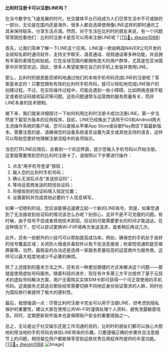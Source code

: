 **比利时注册卡可以注册LINE吗？**

在当今数字化飞速发展的时代，社交媒体平台已经成为人们日常生活中不可或缺的一部分。无论是在国内还是海外，很多人都会选择使用像LINE这样的即时通讯工具来保持联系、分享生活点滴。然而，对于生活在比利时的朋友来说，有一个问题常常困扰着他们：比利时注册卡是否可以用来注册LINE呢？[[TG💪+ @esim1088](https://t.me/s/esim1088)]

首先，让我们简单了解一下LINE这个应用。LINE是一款由韩国NAVER公司开发的全球知名即时通讯软件，支持文字聊天、语音通话、视频通话等多种功能，并且拥有丰富的表情包和贴纸。它在全球范围内都拥有庞大的用户群体，尤其是在亚洲国家中非常受欢迎。因此，很多人希望能够在自己的手机上安装并使用LINE。

那么，比利时的居民能否顺利地通过他们的本地手机号码完成LINE的注册呢？答案是肯定的！只要您拥有有效的比利时手机号码，就可以轻松地完成LINE账户的创建过程。不过，在实际操作过程中，可能会遇到一些小障碍，比如网络连接不稳定或者验证码接收延迟等问题。这些问题通常与运营商的服务质量有关，而非LINE本身的技术限制。

接下来，我们就来详细探讨一下如何利用比利时注册卡成功注册LINE。第一步当然是下载官方版本的应用程序。目前，LINE已经推出了适用于iOS和Android两大主流操作系统的客户端，您可以直接从苹果App Store或谷歌Play商店下载最新版本。需要注意的是，请确保您的设备系统语言设置为英文或其他支持的语言，这样可以帮助您更好地理解注册流程中的各项指示。

当您打开LINE应用后，会看到一个欢迎界面，提示您输入手机号码以开始注册。这里就需要用到您的比利时注册卡了。请按照以下步骤进行操作：

1. 点击“用手机号登录”按钮；
2. 输入您的比利时手机号码；
3. 确认无误后点击“发送验证码”；
4. 等待运营商发送的短信验证码；
5. 将接收到的验证码填入指定位置；
6. 设置密码并完成其他必要的个人信息填写。

如果一切顺利的话，您应该能够迅速建立起一个新的LINE账号。但是，如果您遇到了无法接收到验证码的情况该怎么办呢？别担心，这并不是不可克服的问题。有时候，由于信号不佳或者其他技术原因，验证码可能需要更长的时间才能送达。在这种情况下，您可以尝试更换Wi-Fi环境再次发送请求，或者稍后再试几次。

此外，还有一些额外的小技巧可以帮助提高成功率。例如，确保您的手机处于良好的信号覆盖区域；关闭防火墙或杀毒软件以免干扰消息接收；检查短信通知是否被屏蔽等。当然，最稳妥的办法还是选择一家服务质量较高的运营商作为服务商，这样可以最大程度地减少不必要的麻烦。

除了上述提到的基本方法之外，还有另一种更加便捷的方式来解决这个问题——那就是使用虚拟号码服务。随着科技的进步，现在有许多第三方平台提供了基于云技术的虚拟号码解决方案，用户无需购买实体SIM卡即可获得一个可正常使用的手机号码。这类服务尤其适合那些经常需要切换不同地区身份验证需求的人群，同时也为国际旅行者提供了极大的便利性。

最后，我想强调一点：尽管比利时注册卡完全可以用于注册LINE，但考虑到隐私保护的重要性，建议大家在使用公共Wi-Fi时谨慎处理个人资料，避免泄露敏感信息。同时，定期更新软件版本也是保障账户安全的重要措施之一。

总之，无论是出于社交娱乐还是工作沟通的目的，比利时的朋友们都可以放心大胆地利用当地的手机号码去体验LINE带来的乐趣。只要遵循正确的步骤并且注意细节上的问题，相信每位用户都能够享受到这款优秀应用程序所提供的丰富功能。[[TG💪+ @esim1088](https://t.me/s/esim1088) ![Image](https://i.postimg.cc/4NQfJmqS/Snipaste-2025-05-13-00-14-12.png)]